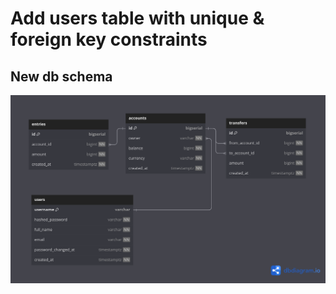 # Add users table with unique & foreign key constraints

## New db schema

![New db schema](img/newBank.png)

